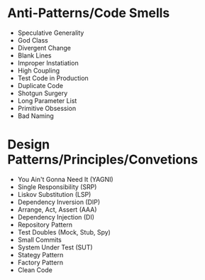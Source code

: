 # Anti-Patterns/Code Smells

- Speculative Generality
- God Class
- Divergent Change
- Blank Lines
- Improper Instatiation
- High Coupling
- Test Code in Production
- Duplicate Code
- Shotgun Surgery
- Long Parameter List
- Primitive Obsession
- Bad Naming

# Design Patterns/Principles/Convetions

- You Ain't Gonna Need It (YAGNI)
- Single Responsibility (SRP)
- Liskov Substitution (LSP)
- Dependency Inversion (DIP)
- Arrange, Act, Assert (AAA)
- Dependency Injection (DI)
- Repository Pattern
- Test Doubles (Mock, Stub, Spy)
- Small Commits
- System Under Test (SUT)
- Stategy Pattern
- Factory Pattern
- Clean Code

